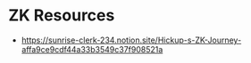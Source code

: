 # ZK Resources

- https://sunrise-clerk-234.notion.site/Hickup-s-ZK-Journey-affa9ce9cdf44a33b3549c37f908521a

